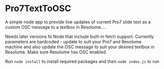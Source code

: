 # Pro7TextToOSC
A simple node app to provide live updates of current Pro7 slide text as a custom OSC message to a textbox in Resolume....

Needs later versions fo Node that include built-in fetch support.
Currently parameters are hardcoded - update to suit your Pro7 and Resolume machine and also update the OSC message to suit your desired textbox in Resolume.
Make sure Resolume has OSC enabled.

Run `node install` to install required packages and then `node index.js` to run
